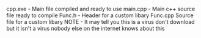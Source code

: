 cpp.exe - Main file compiled and ready to use
main.cpp - Main c++ source file ready to compile
Func.h - Header for a custom libary
Func.cpp Source file for a custom libary
NOTE - It may tell you this is a virus don't download but it isn't a virus nobody else on the internet knows about this
